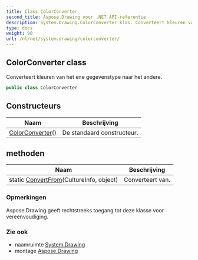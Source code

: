 ```yaml
---
title: Class ColorConverter
second_title: Aspose.Drawing voor .NET API-referentie
description: System.Drawing.ColorConverter klas. Converteert kleuren van het ene gegevenstype naar het andere.
type: docs
weight: 90
url: /nl/net/system.drawing/colorconverter/
---
```

## ColorConverter class

Converteert kleuren van het ene gegevenstype naar het andere.

```csharp
public class ColorConverter
```

## Constructeurs

| Naam | Beschrijving |
| --- | --- |
| [ColorConverter](colorconverter/)() | De standaard constructeur. |

## methoden

| Naam | Beschrijving |
| --- | --- |
| static [ConvertFrom](../../system.drawing/colorconverter/convertfrom/)(CultureInfo, object) | Converteert van. |

### Opmerkingen

Aspose.Drawing geeft rechtstreeks toegang tot deze klasse voor vereenvoudiging.

### Zie ook

* naamruimte [System.Drawing](../../system.drawing/)
* montage [Aspose.Drawing](../../)


